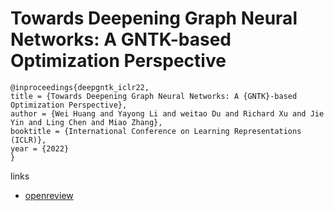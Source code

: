 # Towards Deepening Graph Neural Networks: A GNTK-based Optimization Perspective

```
@inproceedings{deepgntk_iclr22,
title = {Towards Deepening Graph Neural Networks: A {GNTK}-based Optimization Perspective},
author = {Wei Huang and Yayong Li and weitao Du and Richard Xu and Jie Yin and Ling Chen and Miao Zhang},
booktitle = {International Conference on Learning Representations (ICLR)},
year = {2022}
}
```

links
- [openreview](https://openreview.net/forum?id=tT9t_ZctZRL)
